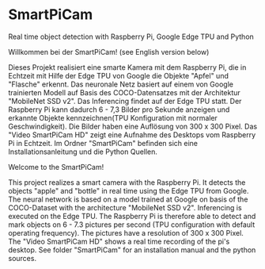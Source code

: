 # SmartPiCam
Real time object detection with Raspberry Pi, Google Edge TPU and Python

Willkommen bei der SmartPiCam! (see English version below)

Dieses Projekt realisiert eine smarte Kamera mit dem Raspberry Pi, die in Echtzeit mit Hilfe der 
Edge TPU von Google die Objekte "Apfel" und "Flasche" erkennt. Das neuronale Netz basiert auf einem von Google trainierten Modell
auf Basis des COCO-Datensatzes mit der Architektur "MobileNet SSD v2". Das Inferencing findet auf der Edge TPU statt. Der Raspberry Pi
kann dadurch 6 - 7,3 Bilder pro Sekunde anzeigen und erkannte Objekte kennzeichnen(TPU Konfiguration mit normaler Geschwindigkeit).
Die Bilder haben eine Auflösung von 300 x 300 Pixel. Das "Video SmartPiCam HD" zeigt eine Aufnahme
des Desktops vom Raspberry Pi in Echtzeit. Im Ordner "SmartPiCam" befinden sich eine Installationsanleitung
und die Python Quellen.

Welcome to the SmartPiCam!

This project realizes a smart camera with the Raspberry Pi. It detects the objects "apple" and "bottle" in real time using 
the Edge TPU from Google. The neural network is based on a model trained at Google on basis of the
COCO-Dataset with the architecture "MobileNet SSD v2". Inferencing is executed on the Edge TPU. 
The Raspberry Pi is therefore able to detect and mark objects on 6 - 7.3 pictures per second 
(TPU configuration with default operating frequency). The pictures have a resolution of 300 x 300 Pixel. 
The "Video SmartPiCam HD" shows a real time recording of the pi's desktop. See folder "SmartPiCam" 
for an installation manual and the python sources.
